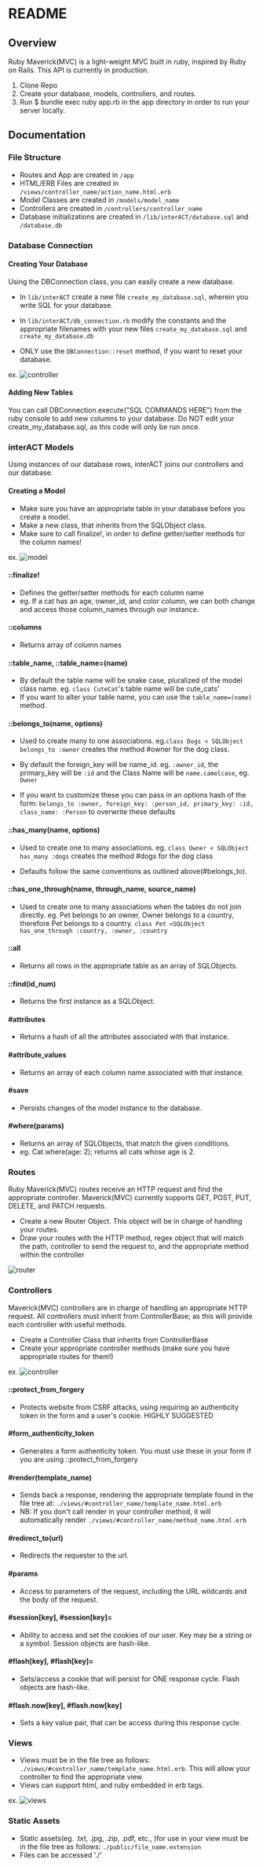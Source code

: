 # README

## Overview
Ruby Maverick(MVC) is a light-weight MVC built in ruby, inspired by Ruby on Rails. This API is currently in production.
1. Clone Repo
2. Create your database, models, controllers, and routes.
3. Run $ bundle exec ruby app.rb in the app directory in order to run your server locally.

## Documentation

### File Structure
- Routes and App are created in `/app`
- HTML/ERB Files are created in `/views/controller_name/action_name.html.erb`
- Model Classes are created in  `/models/model_name`
- Controllers are created in `/controllers/controller_name`
- Database initializations are created in `/lib/interACT/database.sql` and `/database.db`

### Database Connection

#### Creating Your Database
Using the DBConnection class, you can easily create a new database.

- In `lib/interACT` create a new file `create_my_database.sql`, wherein you write SQL for your database.

- In `lib/interACT/db_connection.rb` modify the constants and the appropriate filenames with your new files `create_my_database.sql` and  `create_my_database.db`

- ONLY use the `DBConnection::reset` method, if you want to reset your database.

ex.
![controller](read-me-images/sql_seeds.png)

#### Adding New Tables
You can call DBConnection.execute("SQL COMMANDS HERE") from the ruby console to add new columns to your database. Do NOT edit your create_my_database.sql, as this code will only be run once.

### interACT Models
Using instances of our database rows, interACT joins our controllers and our database.

#### Creating a Model
- Make sure you have an appropriate table in your database before you create a model.
- Make a new class, that inherits from the SQLObject class.
- Make sure to call finalize!, in order to define getter/setter methods for the column names!

ex.
![model](read-me-images/model.png)

#### ::finalize!
- Defines the getter/setter methods for each column name
- eg. If a cat has an age, owner_id, and color column, we can both change and access those column_names through our instance.

#### ::columns
- Returns array of column names

#### ::table_name, ::table_name=(name)
- By default the table name will be snake case, pluralized of the model class name. eg. `class CuteCat`'s table name will be cute_cats'
- If you want to alter your table name, you can use the `table_name=(name)` method.

#### ::belongs_to(name, options)
- Used to create many to one associations. eg.`class Dogs < SQLObject belongs_to :owner` creates the method #owner for the dog class.

- By default the foreign_key will be name_id. eg. `:owner_id`, the primary_key will be `:id` and the Class Name will be `name.camelcase`, eg. `Owner`

- If you want to customize these you can pass in an options hash of the form:
`belongs_to :owner, foreign_key: :person_id, primary_key: :id, class_name: :Person`
to overwrite these defaults

#### ::has_many(name, options)
- Used to create one to many associations. eg. `class Owner < SQLObject has_many :dogs` creates the method #dogs for the dog class

- Defaults follow the same conventions as outlined above(#belongs_to).

#### ::has_one_through(name, through_name, source_name)
- Used to create one to many associations when the tables do not join directly. eg. Pet belongs to an owner, Owner belongs to a country, therefore Pet belongs to a country. `class Pet <SQLObject has_one_through :country, :owner, :country`

#### ::all
- Returns all rows in the appropriate table as an array of SQLObjects.

#### ::find(id_num)
- Returns the first instance as a SQLObject.

#### #attributes
- Returns a hash of all the attributes associated with that instance.

#### #attribute_values
- Returns an array of each column name associated with that instance.

#### #save
- Persists changes of the model instance to the database.

#### #where(params)
- Returns an array of SQLObjects, that match the given conditions.
- eg. Cat.where(age: 2); returns all cats whose age is 2.

### Routes
Ruby Maverick(MVC) routes receive an HTTP request and find the appropriate controller. Maverick(MVC) currently supports GET, POST, PUT, DELETE, and PATCH requests.

- Create a new Router Object. This object will be in charge of handling your routes.
- Draw your routes with the HTTP method, regex object that will match the path,  controller to send the request to, and the appropriate method within the controller

![router](read-me-images/app.png)

### Controllers
Maverick(MVC) controllers are in charge of handling an appropriate HTTP request. All controllers must inherit from ControllerBase; as this will provide each controller with useful methods.

- Create a Controller Class that inherits from ControllerBase
- Create your appropriate controller methods (make sure you have appropriate routes for them!)

ex.
![controller](read-me-images/controller.png)

#### ::protect_from_forgery
- Protects website from CSRF attacks, using requiring an authenticity token in the form and a user's cookie. HIGHLY SUGGESTED

#### #form_authenticity_token
- Generates a form authenticity token. You must use these in your form if you are using ::protect_from_forgery

#### #render(template_name)
- Sends back a response, rendering the appropriate template found in the file tree at: `./views/#controller_name/template_name.html.erb`
- NB: If you don't call render in your controller method, it will automatically render `./views/#controller_name/method_name.html.erb`

#### #redirect_to(url)
- Redirects the requester to the url.

#### #params
- Access to parameters of the request, including the URL wildcards and the body of the request.

#### #session[key], #session[key]=
- Ability to access and set the cookies of our user. Key may be a string or a symbol. Session objects are hash-like.

#### #flash[key], #flash[key]=
- Sets/access a cookie that will persist for ONE response cycle. Flash objects are hash-like.

#### #flash.now[key], #flash.now[key]
-  Sets a key value pair, that can be access during this response cycle.

### Views
- Views must be in the file tree as follows: `./views/#controller_name/template_name.html.erb`. This will allow your controller to find the appropriate view.
- Views can support html, and ruby embedded in erb tags.

ex.
![views](read-me-images/html:erb.png)

### Static Assets
- Static assets(eg. .txt, .jpg, .zip, .pdf, etc., )for use in your view must be in the file tree as follows: `./public/file_name.extension`
- Files can be accessed './'
